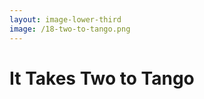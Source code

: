 ```yaml
---
layout: image-lower-third
image: /18-two-to-tango.png
---
```


# It Takes Two to Tango

<!--

**Speaker Notes:**
Main message: Effective AI collaboration requires clear human thinking - if you can't think clearly, your AI can't either

- Two to tango
- Human clarity
- Clear guidance

*Transition: This brings us to the practical implementation.*

...

**Reader Notes:**

Here's the breakthrough insight from building context engineering tools: It takes two to tango. We've been obsessing over AI capabilities - better models, smarter agents, more sophisticated prompting techniques. But we've missed the fundamental truth: *Only* if your context holds all the necessary information your agent needs at this moment, modern model inference is possible – at an incredible quality. The real question isn't "How do we make AI smarter?" It's "Are you able to provide clear guidance?" Because if you can't think clearly, your AI can't either. Context engineering starts with us getting our minds clear first.

-->
